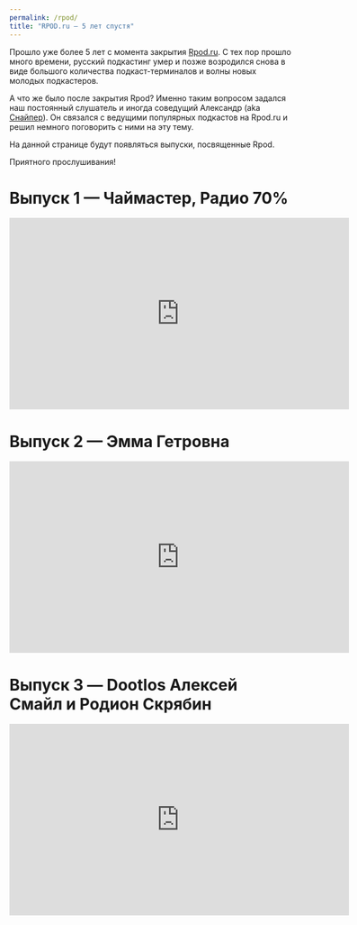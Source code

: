 ```yaml
---
permalink: /rpod/
title: "RPOD.ru — 5 лет спустя"
---
```


Прошло уже более 5 лет с момента закрытия [Rpod.ru](https://web.archive.org/web/20141225105326/http://rpod.ru/). С тех пор прошло много времени, русский подкастинг умер и позже возродился снова в виде большого количества подкаст-терминалов и волны новых молодых подкастеров.

А что же было после закрытия Rpod? Именно таким вопросом задался наш постоянный слушатель и иногда соведущий Александр (aka [Снайпер](https://t.me/sniper_rcmp)). Он связался с ведущими популярных подкастов на Rpod.ru и решил немного поговорить с ними на эту тему.

На данной странице будут появляться выпуски, посвященные Rpod.

Приятного прослушивания!


# Выпуск 1 — Чаймастер, Радио 70%
<iframe title="Rpod 5 лет спустя:  Чаймастер - Радио 70%" width="604" height="340" src="https://www.youtube.com/embed/91dFAkZF02A?feature=oembed" frameborder="0" allow="accelerometer; autoplay; clipboard-write; encrypted-media; gyroscope; picture-in-picture; web-share" referrerpolicy="strict-origin-when-cross-origin" allowfullscreen></iframe>

# Выпуск 2 — Эмма Гетровна
<iframe title="Эмма Гетровна - Rpod 5 лет спустя." width="604" height="340" src="https://www.youtube.com/embed/Ky4z01xEe8g?feature=oembed" frameborder="0" allow="accelerometer; autoplay; clipboard-write; encrypted-media; gyroscope; picture-in-picture; web-share" referrerpolicy="strict-origin-when-cross-origin" allowfullscreen></iframe>

# Выпуск 3 — Dootlos Алексей Смайл и Родион Скрябин
<iframe title="Dootlos Алексей Смайл и Родион Скрябин - Rpod 5 лет спустя." width="604" height="340" src="https://www.youtube.com/embed/rfd_rdgA94s?feature=oembed" frameborder="0" allow="accelerometer; autoplay; clipboard-write; encrypted-media; gyroscope; picture-in-picture; web-share" referrerpolicy="strict-origin-when-cross-origin" allowfullscreen></iframe>

